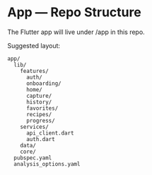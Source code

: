 # App — Repo Structure

The Flutter app will live under /app in this repo.

Suggested layout:

```
app/
  lib/
    features/
      auth/
      onboarding/
      home/
      capture/
      history/
      favorites/
      recipes/
      progress/
    services/
      api_client.dart
      auth.dart
    data/
    core/
  pubspec.yaml
  analysis_options.yaml
```

